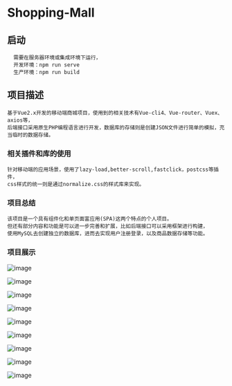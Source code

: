 # Shopping-Mall

## 启动
```
  需要在服务器环境或集成环境下运行，
  开发环境：npm run serve
  生产环境：npm run build
```

## 项目描述
```
基于Vue2.x开发的移动端商城项目，使用到的相关技术有Vue-cli4、Vue-router、Vuex、axios等，
后端接口采用原生PHP编程语言进行开发，数据库的存储则是创建JSON文件进行简单的模拟，充当临时的数据存储。
```

### 相关插件和库的使用
```
针对移动端的应用场景，使用了lazy-load,better-scroll,fastclick，postcss等插件，
css样式的统一则是通过normalize.css的样式库来实现。
```

### 项目总结
```
该项目是一个具有组件化和单页面富应用(SPA)这两个特点的个人项目。
但还有部分内容和功能是可以进一步完善和扩展，比如后端接口可以采用框架进行构建，
使用MySQL去创建独立的数据库，进而去实现用户注册登录，以及商品数据存储等功能。
```
### 项目展示

![image](https://github.com/cjw-coder/Shopping-Mall/blob/master/%E9%A6%96%E9%A1%B51.JPG)

![image](https://github.com/cjw-coder/Shopping-Mall/blob/master/%E9%A6%96%E9%A1%B52.JPG)

![image](https://github.com/cjw-coder/Shopping-Mall/blob/master/%E8%AF%A6%E6%83%851.JPG)

![image](https://github.com/cjw-coder/Shopping-Mall/blob/master/%E8%AF%A6%E6%83%852.JPG)

![image](https://github.com/cjw-coder/Shopping-Mall/blob/master/%E8%AF%A6%E6%83%853.JPG)

![image](https://github.com/cjw-coder/Shopping-Mall/blob/master/%E8%B4%AD%E7%89%A9%E8%BD%A61.JPG)

![image](https://github.com/cjw-coder/Shopping-Mall/blob/master/%E8%B4%AD%E7%89%A9%E8%BD%A62.JPG)

![image](https://github.com/cjw-coder/Shopping-Mall/blob/master/%E8%B4%AD%E7%89%A9%E8%BD%A63.JPG)

![image](https://github.com/cjw-coder/Shopping-Mall/blob/master/%E6%88%91%E7%9A%84.JPG)


